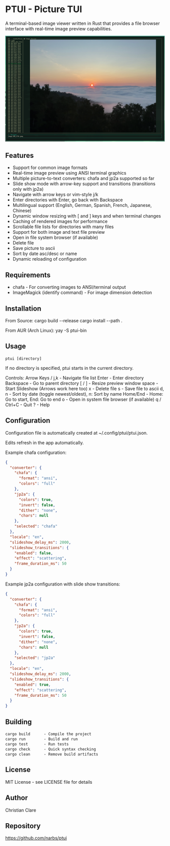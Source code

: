PTUI - Picture TUI
==================

A terminal-based image viewer written in Rust that provides a file browser
interface with real-time image preview capabilities.

![PTUI - Picture TUI](docs/ptui_image.png)

Features
--------
- Support for common image formats
- Real-time image preview using ANSI terminal graphics
- Multiple picture-to-text converters: chafa and jp2a supported so far
- Slide show mode with arrow-key support and transitions (transitions only with jp2a)
- Navigate with arrow keys or vim-style j/k
- Enter directories with Enter, go back with Backspace
- Multilingual support (English, German, Spanish, French, Japanese, Chinese)
- Dynamic window resizing with [ and ] keys and when terminal changes
- Caching of rendered images for performance
- Scrollable file lists for directories with many files
- Support for both image and text file preview
- Open in file system browser (if available)
- Delete file
- Save picture to ascii
- Sort by date asc/desc or name
- Dynamic reloading of configuration

Requirements
------------
- chafa - For converting images to ANSI/terminal output
- ImageMagick (identify command) - For image dimension detection

Installation
------------

From Source:
    cargo build --release
    cargo install --path .

From AUR (Arch Linux):
    yay -S ptui-bin

Usage
-----
    ptui [directory]

If no directory is specified, ptui starts in the current directory.

Controls:
    Arrow Keys / j,k  - Navigate file list
    Enter             - Enter directory
    Backspace         - Go to parent directory
    [ / ]             - Resize preview window
    space             - Start Slideshow (Arrows work here too)
    x                 - Delete file
    s                 - Save file to ascii
    d, n              - Sort by date (toggle newest/oldest), n: Sort by name
    Home/End          - Home: Go to start, End: Go to end
    o                 - Open in system file browser (if available)
    q / Ctrl+C        - Quit
    ?                 - Help

Configuration
-------------
Configuration file is automatically created at ~/.config/ptui/ptui.json.

Edits refresh in the app automatically.

Example chafa configuration:

```json
{
  "converter": {
    "chafa": {
      "format": "ansi",
      "colors": "full"
    },
    "jp2a": {
      "colors": true,
      "invert": false,
      "dither": "none",
      "chars": null
    },
    "selected": "chafa"
  },
  "locale": "en",
  "slideshow_delay_ms": 2000,
  "slideshow_transitions": {
    "enabled": false,
    "effect": "scattering",
    "frame_duration_ms": 50
  }
}
```

Example jp2a configuration with slide show transitions:

```json
{
  "converter": {
    "chafa": {
      "format": "ansi",
      "colors": "full"
    },
    "jp2a": {
      "colors": true,
      "invert": false,
      "dither": "none",
      "chars": null
    },
    "selected": "jp2a"
  },
  "locale": "en",
  "slideshow_delay_ms": 2000,
  "slideshow_transitions": {
    "enabled": true,
    "effect": "scattering",
    "frame_duration_ms": 50
  }
}
```

Building
--------
    cargo build      - Compile the project
    cargo run        - Build and run
    cargo test       - Run tests
    cargo check      - Quick syntax checking
    cargo clean      - Remove build artifacts

License
-------
MIT License - see LICENSE file for details

Author
------
Christian Clare

Repository
----------
https://github.com/narbs/ptui
